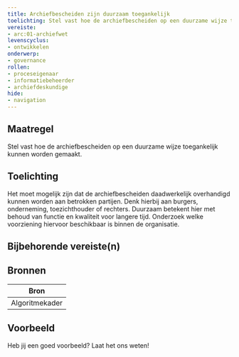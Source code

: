 ```yaml
---
title: Archiefbescheiden zijn duurzaam toegankelijk
toelichting: Stel vast hoe de archiefbescheiden op een duurzame wijze toegankelijk kunnen worden gemaakt. 
vereiste:
- arc:01-archiefwet
levenscyclus:
- ontwikkelen
onderwerp:
- governance
rollen:
- proceseigenaar
- informatiebeheerder
- archiefdeskundige
hide:
- navigation
---
```


<!-- tags -->

## Maatregel

Stel vast hoe de archiefbescheiden op een duurzame wijze toegankelijk kunnen worden gemaakt.


## Toelichting

Het moet mogelijk zijn dat de archiefbescheiden daadwerkelijk overhandigd kunnen worden aan betrokken partijen.
Denk hierbij aan burgers, onderneming, toezichthouder of rechters.
Duurzaam betekent hier met behoud van functie en kwaliteit voor langere tijd.
Onderzoek welke voorziening hiervoor beschikbaar is binnen de organisatie.


## Bijbehorende vereiste(n)

<!-- list_vereisten_on_maatregelen_page -->

## Bronnen

| Bron                        |
|-----------------------------|
| Algoritmekader |

## Voorbeeld

Heb jij een goed voorbeeld? Laat het ons weten!


